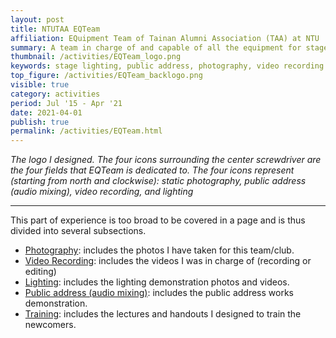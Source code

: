 ```yaml
---
layout: post
title: NTUTAA EQTeam
affiliation: EQuipment Team of Tainan Alumni Association (TAA) at NTU
summary: A team in charge of and capable of all the equipment for stage performances of the club
thumbnail: /activities/EQTeam_logo.png
keywords: stage lighting, public address, photography, video recording
top_figure: /activities/EQTeam_backlogo.png
visible: true
category: activities
period: Jul '15 - Apr '21
date: 2021-04-01
publish: true
permalink: /activities/EQTeam.html
---
```


*The logo I designed. The four icons surrounding the center screwdriver are the four fields that EQTeam is dedicated to.
The four icons represent (starting from north and clockwise): static photography, public address (audio mixing), video recording, and lighting*

---
This part of experience is too broad to be covered in a page and is thus divided into several subsections.


- [Photography](./EQTeam/photography.html): includes the photos I have taken for this team/club.
- [Video Recording](./EQTeam/video.html): includes the videos I was in charge of (recording or editing)
- [Lighting](./EQTeam/lighting.html): includes the lighting demonstration photos and videos.
- [Public address (audio mixing)](./EQTeam/public_address.html): includes the public address works demonstration.
- [Training](./EQTeam/training.html): includes the lectures and handouts I designed to train the newcomers.
